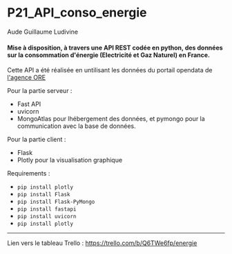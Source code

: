 # P21_API_conso_energie

Aude Guillaume Ludivine


#### Mise à disposition, à travers une API REST codée en python, des données sur la consommation d'énergie (Electricité et Gaz Naturel) en France.


Cette API a été réalisée en untilisant les données du portail opendata de [l'agence ORE](https://opendata.agenceore.fr/explore/dataset/conso-elec-gaz-annuelle-par-naf-agregee-iris/information/)

Pour la partie serveur :
- Fast API
- uvicorn
- MongoAtlas pour lhébergement des données, et pymongo pour la communication avec la base de données.

Pour la partie client :
- Flask
- Plotly pour la visualisation graphique

Requirements :
* `pip install plotly`
* `pip install Flask`
* `pip install Flask-PyMongo`
* `pip install fastapi`
* `pip install uvicorn`
* `pip install plotly`


______

Lien vers le tableau Trello : https://trello.com/b/Q6TWe6fp/energie

